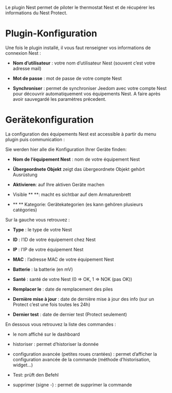 Le plugin Nest permet de piloter le thermostat Nest et de récupérer les
informations du Nest Protect.

Plugin-Konfiguration
=======================

Une fois le plugin installé, il vous faut renseigner vos informations de
connexion Nest :

-   **Nom d’utilisateur** : votre nom d’utilisateur Nest (souvent c’est
    votre adresse mail)

-   **Mot de passe** : mot de passe de votre compte Nest

-   **Synchroniser** : permet de synchroniser Jeedom avec votre compte
    Nest pour découvrir automatiquement vos équipements Nest. A faire
    après avoir sauvegardé les paramètres précedent.

Gerätekonfiguration
=============================

La configuration des équipements Nest est accessible à partir du menu
plugin puis communication :

Sie werden hier alle die Konfiguration Ihrer Geräte finden:

-   **Nom de l’équipement Nest** : nom de votre équipement Nest

-   **Übergeordnete Objekt** zeigt das übergeordnete Objekt gehört
    Ausrüstung

-   **Aktivieren**: auf Ihre aktiven Geräte machen

-   Visible ** **: macht es sichtbar auf dem Armaturenbrett

-   ** ** Kategorie: Gerätekategorien (es kann gehören
    plusieurs catégories)

Sur la gauche vous retrouvez :

-   **Type** : le type de votre Nest

-   **ID** : l’ID de votre équipement chez Nest

-   **IP** : l’IP de votre équipement Nest

-   **MAC** : l’adresse MAC de votre équipement Nest

-   **Batterie** : la batterie (en mV)

-   **Santé** : santé de votre Nest (0 ⇒ OK, 1 ⇒ NOK (pas OK))

-   **Remplacer le** : date de remplacement des piles

-   **Dernière mise à jour** : date de dernière mise à jour des info
    (sur un Protect c’est une fois toutes les 24h)

-   **Dernier test** : date de dernier test (Protect seulement)

En dessous vous retrouvez la liste des commandes :

-   le nom affiché sur le dashboard

-   historiser : permet d’historiser la donnée

-   configuration avancée (petites roues crantées) : permet d’afficher
    la configuration avancée de la commande (méthode
    d’historisation, widget…​)

-   Test: prüft den Befehl

-   supprimer (signe -) : permet de supprimer la commande


